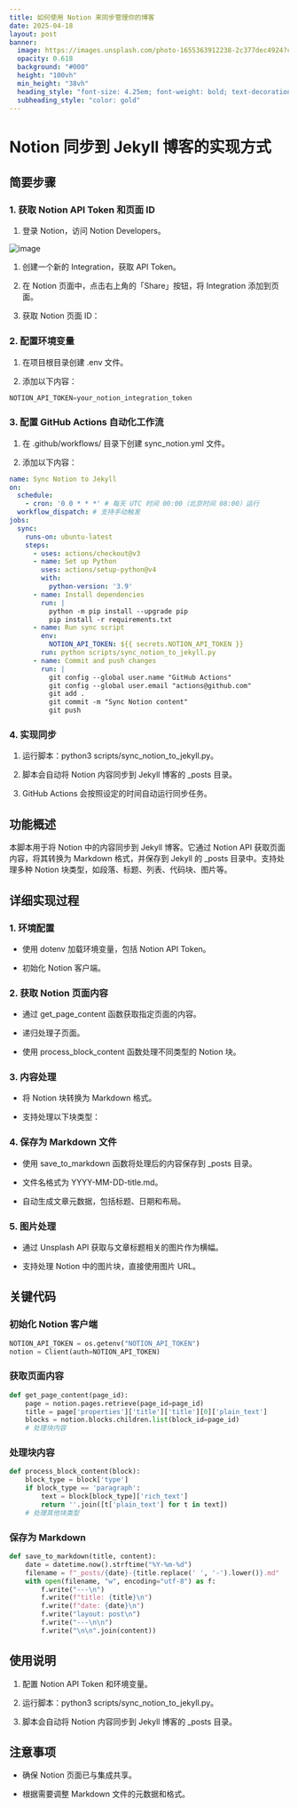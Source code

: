 ```yaml
---
title: 如何使用 Notion 来同步管理你的博客
date: 2025-04-18
layout: post
banner:
  image: https://images.unsplash.com/photo-1655363912238-2c377dec4924?crop=entropy&cs=tinysrgb&fit=max&fm=jpg&ixid=M3w2OTIwMzJ8MHwxfHJhbmRvbXx8fHx8fHx8fDE3NDQ5NTAyNTh8&ixlib=rb-4.0.3&q=80&w=1080
  opacity: 0.618
  background: "#000"
  height: "100vh"
  min_height: "38vh"
  heading_style: "font-size: 4.25em; font-weight: bold; text-decoration: underline"
  subheading_style: "color: gold"
---
```


# Notion 同步到 Jekyll 博客的实现方式

## 简要步骤

### 1. 获取 Notion API Token 和页面 ID

1. 登录 Notion，访问 Notion Developers。

![image](https://prod-files-secure.s3.us-west-2.amazonaws.com/a7a0cc5a-89b9-4cda-8686-1fba0ca52f40/d19c1afe-dea5-4312-9333-786b0ba83054/image.png?X-Amz-Algorithm=AWS4-HMAC-SHA256&X-Amz-Content-Sha256=UNSIGNED-PAYLOAD&X-Amz-Credential=ASIAZI2LB4667MAWW6TI%2F20250418%2Fus-west-2%2Fs3%2Faws4_request&X-Amz-Date=20250418T042417Z&X-Amz-Expires=3600&X-Amz-Security-Token=IQoJb3JpZ2luX2VjEOT%2F%2F%2F%2F%2F%2F%2F%2F%2F%2FwEaCXVzLXdlc3QtMiJGMEQCICORaqzr9LEDeVtshZjaX4BbJno15f5FLGE6cIQE6tHxAiBwgSjYDPlYViehcKcFuZHNTQw1N0dY1fjxXTeQKo%2BdxCr%2FAwhtEAAaDDYzNzQyMzE4MzgwNSIMo6tU5Y27IvH3bb9lKtwDz%2BipQf4Sctuh07usD2xowuKhZ4ZDmlO1LrFsEns7hkiRIGL137znGT7kix7cJRaUtoup5yvo7otvKNNu0xUIjVFDDJWJ7zgLl%2BXJ4QhdYv4gs9AJPXmTI5MhanzHumRgzHUaMRnpm0x1%2Bgb0z0RSdMDGsdD7Yuu1AIzKWVTTLaMiMNpPI3%2FRaQSbJqmL9mXExvHXMDT4%2FfeW%2Bn6tiOZbuqQ8xb%2FojsnhgTINSmsb1TlmMGn0gnCt5MQUwGEKXKMJUuCqaSe6tq30vWSQuiil5n0YSLaUOS6DFdWqX5LARWIJjKyN7DCHklk5gZiwkPfyzx633nMjvJfSqnXPvR8KdOyObBNXjHVaJBq%2B%2BxvU27dePlkitAHOu%2F0H55bL1Twt60tqV2RouKkyX3hhYXIUJuJLfhsTdCNLmpf9eiHgyt5DOnyUSrfESuP3g1ehijHckmc8Bb9sPG8LNWI2%2FXynauhDMAc8E5qxwNjAGVg9Jz6OiX1rgTMJGX1F0f%2BMr0rwodpa1xT6DDKtUkH45nOAC%2FLzqs4vDwH1PXGWfhUjrrzBcOSO1vj4wCkcBoHPhktKqeTNY1jTnJKoodIntu14xFrE7d4MW3OtZtzGlSAMFWd9q9RLDnxFP156Q%2FMw3o6HwAY6pgEFyILUHRoK4fdI%2Fht3f0kVISrdKXxmvc6G6Ggwspoa1AEPacSYYBe2uGU8KANO1uQ%2BF3QgEctuES6w5f1rZXJ9hJacG3e6G%2Fr43G4MHoRePR1ULaz3wh9JHkUk53xj6S9r8Z%2F3LlH2EyeoT5qLjq5r2rdKkDBA7I81diHLkv%2BTrEjFoZXyzEx2%2FB8uxBc3B5JbL2rOCdwXB61TcfuRnjYh%2FH81NWIy&X-Amz-Signature=e919682837988acf573b69a2a4582e16ec465c37f8845df107fa6d92957aa045&X-Amz-SignedHeaders=host&x-id=GetObject)

1. 创建一个新的 Integration，获取 API Token。

1. 在 Notion 页面中，点击右上角的「Share」按钮，将 Integration 添加到页面。

1. 获取 Notion 页面 ID：


### 2. 配置环境变量

1. 在项目根目录创建 .env 文件。

1. 添加以下内容：

```javascript
NOTION_API_TOKEN=your_notion_integration_token
```

### 3. 配置 GitHub Actions 自动化工作流

1. 在 .github/workflows/ 目录下创建 sync_notion.yml 文件。

1. 添加以下内容：

```yaml
name: Sync Notion to Jekyll
on:
  schedule:
    - cron: '0 0 * * *' # 每天 UTC 时间 00:00（北京时间 08:00）运行
  workflow_dispatch: # 支持手动触发
jobs:
  sync:
    runs-on: ubuntu-latest
    steps:
      - uses: actions/checkout@v3
      - name: Set up Python
        uses: actions/setup-python@v4
        with:
          python-version: '3.9'
      - name: Install dependencies
        run: |
          python -m pip install --upgrade pip
          pip install -r requirements.txt
      - name: Run sync script
        env:
          NOTION_API_TOKEN: ${{ secrets.NOTION_API_TOKEN }}
        run: python scripts/sync_notion_to_jekyll.py
      - name: Commit and push changes
        run: |
          git config --global user.name "GitHub Actions"
          git config --global user.email "actions@github.com"
          git add .
          git commit -m "Sync Notion content"
          git push
```

### 4. 实现同步

1. 运行脚本：python3 scripts/sync_notion_to_jekyll.py。

1. 脚本会自动将 Notion 内容同步到 Jekyll 博客的 _posts 目录。

1. GitHub Actions 会按照设定的时间自动运行同步任务。

## 功能概述

本脚本用于将 Notion 中的内容同步到 Jekyll 博客。它通过 Notion API 获取页面内容，将其转换为 Markdown 格式，并保存到 Jekyll 的 _posts 目录中。支持处理多种 Notion 块类型，如段落、标题、列表、代码块、图片等。

## 详细实现过程

### 1. 环境配置

- 使用 dotenv 加载环境变量，包括 Notion API Token。

- 初始化 Notion 客户端。

### 2. 获取 Notion 页面内容

- 通过 get_page_content 函数获取指定页面的内容。

- 递归处理子页面。

- 使用 process_block_content 函数处理不同类型的 Notion 块。

### 3. 内容处理

- 将 Notion 块转换为 Markdown 格式。

- 支持处理以下块类型：


### 4. 保存为 Markdown 文件

- 使用 save_to_markdown 函数将处理后的内容保存到 _posts 目录。

- 文件名格式为 YYYY-MM-DD-title.md。

- 自动生成文章元数据，包括标题、日期和布局。

### 5. 图片处理

- 通过 Unsplash API 获取与文章标题相关的图片作为横幅。

- 支持处理 Notion 中的图片块，直接使用图片 URL。

## 关键代码

### 初始化 Notion 客户端

```python
NOTION_API_TOKEN = os.getenv("NOTION_API_TOKEN")
notion = Client(auth=NOTION_API_TOKEN)
```

### 获取页面内容

```python
def get_page_content(page_id):
    page = notion.pages.retrieve(page_id=page_id)
    title = page['properties']['title']['title'][0]['plain_text']
    blocks = notion.blocks.children.list(block_id=page_id)
    # 处理块内容
```

### 处理块内容

```python
def process_block_content(block):
    block_type = block['type']
    if block_type == 'paragraph':
        text = block[block_type]['rich_text']
        return ''.join([t['plain_text'] for t in text])
    # 处理其他块类型
```

### 保存为 Markdown

```python
def save_to_markdown(title, content):
    date = datetime.now().strftime("%Y-%m-%d")
    filename = f"_posts/{date}-{title.replace(' ', '-').lower()}.md"
    with open(filename, "w", encoding="utf-8") as f:
        f.write("---\n")
        f.write(f"title: {title}\n")
        f.write(f"date: {date}\n")
        f.write("layout: post\n")
        f.write("---\n\n")
        f.write("\n\n".join(content))
```

## 使用说明

1. 配置 Notion API Token 和环境变量。

1. 运行脚本：python3 scripts/sync_notion_to_jekyll.py。

1. 脚本会自动将 Notion 内容同步到 Jekyll 博客的 _posts 目录。

## 注意事项

- 确保 Notion 页面已与集成共享。

- 根据需要调整 Markdown 文件的元数据和格式。